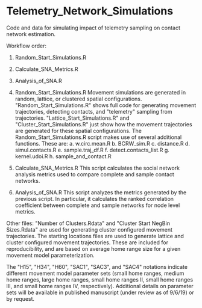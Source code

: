 # Telemetry_Network_Simulations
Code and data for simulating impact of telemetry sampling on contact network estimation.

Workflow order:
1. Random_Start_Simulations.R
2. Calculate_SNA_Metrics.R
3. Analysis_of_SNA.R

1. Random_Start_Simulations.R
Movement simulations are generated in random, lattice, or clustered spatial configurations.
"Random_Start_Simulations.R" shows full code for generating movement trajectories, detecting contacts, and "telemetry" sampling from trajectories.
"Lattice_Start_Simulations.R" and "Cluster_Start_Simulations.R" just show how the movement trajectories are generated for these spatial configurations.
The Random_Start_Simulations.R script makes use of several additional functions. These are:
a. w.circ.mean.R
b. BCRW_sim.R
c. distance.R
d. simul.contacts.R
e. sample.traj_df.R
f. detect.contacts_list.R
g. kernel.udoi.R
h. sample_and_contact.R

2. Calculate_SNA_Metrics.R
This script calculates the social network analysis metrics used to compare complete and sample contact networks.

3. Analysis_of_SNA.R
This script analyzes the metrics generated by the previous script. In particular, it calculates the ranked correlation coefficient between complete and sample networks for node level metrics. 

Other files:
"Number of Clusters.Rdata" and "Cluster Start NegBin Sizes.Rdata" are used for generating cluster configured movement trajectories.
The starting locations files are used to generate lattice and cluster configured movement trajectories. These are included for reproducibility, and are based on average home range size for a given movement model parameterization.

The "H15", "H34", "H60", "SAC1", "SAC3", and "SAC4" notations indicate different movement model parameter sets (small home ranges, medium home ranges, large home ranges, small home ranges II, small home ranges III, and small home ranges IV, respectively). Additional details on parameter sets will be available in published manuscript (under review as of 9/6/19) or by request. 
